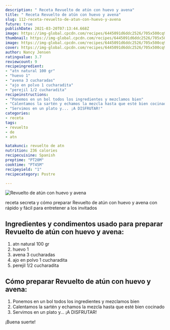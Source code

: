 ```yaml
---
description: " Receta Revuelto de atún con huevo y avena"
title: " Receta Revuelto de atún con huevo y avena"
slug: 112-receta-revuelto-de-atun-con-huevo-y-avena
future: true
publishDate: 2021-03-20T07:13:44.668Z
image: https://img-global.cpcdn.com/recipes/6445091d6ddc2526/705x500cq90/revuelto-de-atun-con-huevo-y-avena-foto-principal.jpg
thumbnail: https://img-global.cpcdn.com/recipes/6445091d6ddc2526/705x500cq90/revuelto-de-atun-con-huevo-y-avena-foto-principal.jpg
image: https://img-global.cpcdn.com/recipes/6445091d6ddc2526/705x500cq90/revuelto-de-atun-con-huevo-y-avena-foto-principal.jpg
cover: https://img-global.cpcdn.com/recipes/6445091d6ddc2526/705x500cq90/revuelto-de-atun-con-huevo-y-avena-foto-principal.jpg
author: Nancy Jensen
ratingvalue: 3.7
reviewcount: 9
recipeingredient:
- "atn natural 100 gr"
- "huevo 1"
- "avena 3 cucharadas"
- "ajo en polvo 1 cucharadita"
- "perejil 1/2 cucharadita"
recipeinstructions:
- "Ponemos en un bol todos los ingredientes y mezclamos bien"
- "Calentamos la sartén y echamos la mezcla hasta que esté bien cocinado"
- "Servimos en un plato y... ¡A DISFRUTAR!"
categories:
- receta
tags:
- revuelto
- de
- atn

katakunci: revuelto de atn 
nutrition: 236 calories
recipecuisine: Spanish
preptime: "PT20M"
cooktime: "PT45M"
recipeyield: "1"
recipecategory: Postre

---
```



![Revuelto de atún con huevo y avena](https://img-global.cpcdn.com/recipes/6445091d6ddc2526/705x500cq90/revuelto-de-atun-con-huevo-y-avena-foto-principal.jpg)

receta secreta y cómo preparar Revuelto de atún con huevo y avena con rápido y fácil para entretener a los invitados

<!--inarticleads1-->

## Ingredientes y condimentos usado para preparar Revuelto de atún con huevo y avena:

1. atn natural 100 gr
1. huevo 1
1. avena 3 cucharadas
1. ajo en polvo 1 cucharadita
1. perejil 1/2 cucharadita



<!--inarticleads2-->

## Cómo preparar Revuelto de atún con huevo y avena:

1. Ponemos en un bol todos los ingredientes y mezclamos bien
1. Calentamos la sartén y echamos la mezcla hasta que esté bien cocinado
1. Servimos en un plato y... ¡A DISFRUTAR!



¡Buena suerte!

